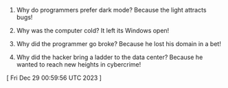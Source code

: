  
1. Why do programmers prefer dark mode? 
Because the light attracts bugs!

2. Why was the computer cold?
It left its Windows open!

3. Why did the programmer go broke?
Because he lost his domain in a bet!

4. Why did the hacker bring a ladder to the data center?
Because he wanted to reach new heights in cybercrime!
 
[ 
Fri Dec 29 00:59:56 UTC 2023
 ]
